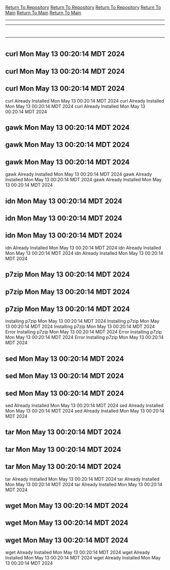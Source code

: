 [Return To Repository](https://github.com/DigitalWarrior/piholeparser/)
[Return To Repository](https://github.com/DigitalWarrior/piholeparser/)
[Return To Repository](https://github.com/DigitalWarrior/piholeparser/)
[Return To Main](https://github.com/DigitalWarrior/piholeparser/blob/master/RecentRunLogs/Mainlog.md)
[Return To Main](https://github.com/DigitalWarrior/piholeparser/blob/master/RecentRunLogs/Mainlog.md)
[Return To Main](https://github.com/DigitalWarrior/piholeparser/blob/master/RecentRunLogs/Mainlog.md)
____________________________________
____________________________________
# 
____________________________________
# 
# 
## curl Mon May 13 00:20:14 MDT 2024
## curl Mon May 13 00:20:14 MDT 2024
## curl Mon May 13 00:20:14 MDT 2024
curl Already Installed Mon May 13 00:20:14 MDT 2024
curl Already Installed Mon May 13 00:20:14 MDT 2024
curl Already Installed Mon May 13 00:20:14 MDT 2024
## gawk Mon May 13 00:20:14 MDT 2024
## gawk Mon May 13 00:20:14 MDT 2024
## gawk Mon May 13 00:20:14 MDT 2024
gawk Already Installed Mon May 13 00:20:14 MDT 2024
gawk Already Installed Mon May 13 00:20:14 MDT 2024
gawk Already Installed Mon May 13 00:20:14 MDT 2024
## idn Mon May 13 00:20:14 MDT 2024
## idn Mon May 13 00:20:14 MDT 2024
## idn Mon May 13 00:20:14 MDT 2024
idn Already Installed Mon May 13 00:20:14 MDT 2024
idn Already Installed Mon May 13 00:20:14 MDT 2024
idn Already Installed Mon May 13 00:20:14 MDT 2024
## p7zip Mon May 13 00:20:14 MDT 2024
## p7zip Mon May 13 00:20:14 MDT 2024
## p7zip Mon May 13 00:20:14 MDT 2024
Installing p7zip Mon May 13 00:20:14 MDT 2024
Installing p7zip Mon May 13 00:20:14 MDT 2024
Installing p7zip Mon May 13 00:20:14 MDT 2024
Error Installing p7zip Mon May 13 00:20:14 MDT 2024
Error Installing p7zip Mon May 13 00:20:14 MDT 2024
Error Installing p7zip Mon May 13 00:20:14 MDT 2024
## sed Mon May 13 00:20:14 MDT 2024
## sed Mon May 13 00:20:14 MDT 2024
## sed Mon May 13 00:20:14 MDT 2024
sed Already Installed Mon May 13 00:20:14 MDT 2024
sed Already Installed Mon May 13 00:20:14 MDT 2024
sed Already Installed Mon May 13 00:20:14 MDT 2024
## tar Mon May 13 00:20:14 MDT 2024
## tar Mon May 13 00:20:14 MDT 2024
## tar Mon May 13 00:20:14 MDT 2024
tar Already Installed Mon May 13 00:20:14 MDT 2024
tar Already Installed Mon May 13 00:20:14 MDT 2024
tar Already Installed Mon May 13 00:20:14 MDT 2024
## wget Mon May 13 00:20:14 MDT 2024
## wget Mon May 13 00:20:14 MDT 2024
## wget Mon May 13 00:20:14 MDT 2024
wget Already Installed Mon May 13 00:20:14 MDT 2024
wget Already Installed Mon May 13 00:20:14 MDT 2024
wget Already Installed Mon May 13 00:20:14 MDT 2024
